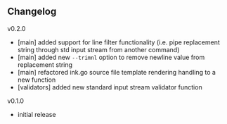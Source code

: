 ## Changelog

v0.2.0

- [main] added support for line filter functionality (i.e. pipe replacement string through std input stream from another command)
- [main] added new `--trimnl` option to remove newline value from replacement string
- [main] refactored ink.go source file template rendering handling to a new function
- [validators] added new standard input stream validator function 


v0.1.0

- initial release